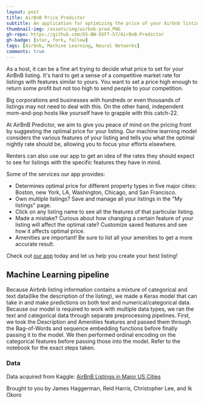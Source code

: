 ```yaml
---
layout: post
title: AirBnB Price Predictor
subtitle: An application for optimizing the price of your Airbnb listings.
thumbnail-img: /assets/img/airbnb-pred.PNG
gh-repo: https://github.com/DS-BW-DSFT-57/AirBnB-Predictor
gh-badge: [star, fork, follow]
tags: [Airbnb, Machine Learning, Neural Networks]
comments: true
---
```

As a host, it can be a fine art trying to decide what price to set for your AirBnB listing. It's hard to get a sense of a competitive market rate for listings with features similar to yours. You want to set a price high enough to return some profit but not too high to send people to your competition.

Big corporations and businesses with hundreds or even thousands of listings may not need to deal with this. On the other hand, independent mom-and-pop hosts like yourself have to grapple with this catch-22.

At AirBnB Predictor, we aim to give you peace of mind on the pricing front by suggesting the optimal price for your listing. Our machine learning model considers the various features of your listing and tells you what the optimal nightly rate should be, allowing you to focus your efforts elsewhere.

Renters can also use our app to get an idea of the rates they should expect to see for listings with the specific features they have in mind.

Some of the services our app provides:

* Determines optimal price for different property types in five major cities: Boston, new York, LA, Washington, Chicago, and San Francisco.
* Own multiple listings? Save and manage all your listings in the "My listings" page.
* Click on any listing name to see all the features of that particular listing.
* Made a mistake? Curious about how changing a certain feature of your listing will affect the optimal rate? Customize saved features and see how it affects optimal price.
* Amenities are important! Be sure to list all your amenities to get a more accurate result.

Check out [our app](https://airbnbpredictor.herokuapp.com/) today and let us help you create your best listing!

## Machine Learning pipeline

Because Airbnb listing information contains a mixture of categorical and text data(like the description of the listing), we made a Keras model that can take in and make predictions on both text and numerical/categorical data. Because our model is required to work with multiple data types, we ran the text and categorical data through separate preprocessing pipelines. First, we took the Description and Amenities features and passed them through the Bag-of-Words and sequence embedding functions before finally passing it to the model. We then performed ordinal encoding on the categorical features before passing those into the model. Refer to the notebook for the exact steps taken.


### Data
Data acquired from Kaggle: [AirBnB Listings in Major US Cities](https://www.kaggle.com/rudymizrahi/airbnb-listings-in-major-us-cities-deloitte-ml?select=train.csv)



Brought to you by James Haggerman, Reid Harris, Christopher Lee, and Ik Okoro
